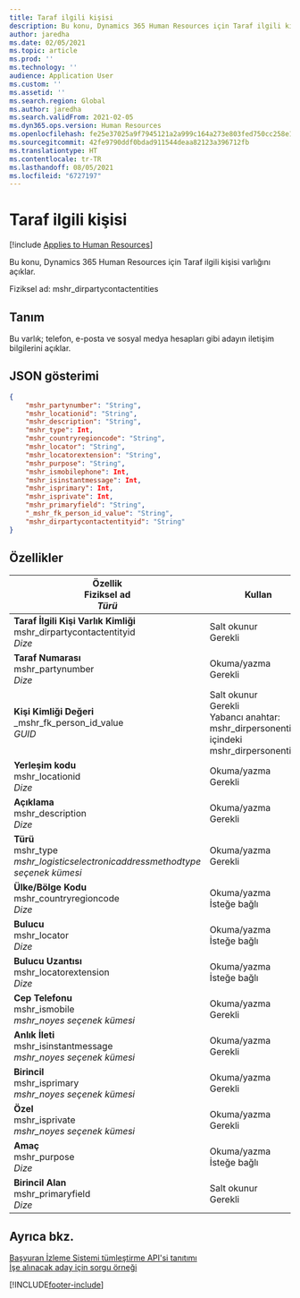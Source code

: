 ```yaml
---
title: Taraf ilgili kişisi
description: Bu konu, Dynamics 365 Human Resources için Taraf ilgili kişisi varlığını açıklar.
author: jaredha
ms.date: 02/05/2021
ms.topic: article
ms.prod: ''
ms.technology: ''
audience: Application User
ms.custom: ''
ms.assetid: ''
ms.search.region: Global
ms.author: jaredha
ms.search.validFrom: 2021-02-05
ms.dyn365.ops.version: Human Resources
ms.openlocfilehash: fe25e37025a9f7945121a2a999c164a273e803fed750cc258e1ad30e33fc709b
ms.sourcegitcommit: 42fe9790ddf0bdad911544deaa82123a396712fb
ms.translationtype: HT
ms.contentlocale: tr-TR
ms.lasthandoff: 08/05/2021
ms.locfileid: "6727197"
---
```

# <a name="party-contact"></a>Taraf ilgili kişisi

[!include [Applies to Human Resources](../includes/applies-to-hr.md)]

Bu konu, Dynamics 365 Human Resources için Taraf ilgili kişisi varlığını açıklar.

Fiziksel ad: mshr_dirpartycontactentities

## <a name="description"></a>Tanım

Bu varlık; telefon, e-posta ve sosyal medya hesapları gibi adayın iletişim bilgilerini açıklar.

## <a name="json-representation"></a>JSON gösterimi

```json
{
    "mshr_partynumber": "String",
    "mshr_locationid": "String",
    "mshr_description": "String",
    "mshr_type": Int,
    "mshr_countryregioncode": "String",
    "mshr_locator": "String",
    "mshr_locatorextension": "String",
    "mshr_purpose": "String",
    "mshr_ismobilephone": Int,
    "mshr_isinstantmessage": Int,
    "mshr_isprimary": Int,
    "mshr_isprivate": Int,
    "mshr_primaryfield": "String",
    "_mshr_fk_person_id_value": "String",
    "mshr_dirpartycontactentityid": "String"
}
```

## <a name="properties"></a>Özellikler

| Özellik<br>**Fiziksel ad**<br>**_Türü_** | Kullan | Tanım |
| --- | --- | --- |
| **Taraf İlgili Kişi Varlık Kimliği**<br>mshr_dirpartycontactentityid<br>*Dize* | Salt okunur<br>Gerekli | Varlık kaydı için sistem tarafından oluşturulan benzersiz tanımlayıcı. |
| **Taraf Numarası**<br>mshr_partynumber<br>*Dize* | Okuma/yazma<br>Gerekli | İlişkili taraf (kişi) kaydının kimliği. |
| **Kişi Kimliği Değeri**<br>_mshr_fk_person_id_value<br>*GUID* | Salt okunur<br>Gerekli<br>Yabancı anahtar: mshr_dirpersonentity içindeki mshr_dirpersonentityid | Taraf (kişi) varlık kaydının sistem tarafından oluşturulan tanımlayıcısı. |
| **Yerleşim kodu**<br>mshr_locationid<br>*Dize* | Okuma/yazma<br>Gerekli | Adres kaydının konum kimliği. mshr_logisticspostaladdresslocationcdsentity varlığında ayarlayın. |
| **Açıklama**<br>mshr_description<br>*Dize* | Okuma/yazma<br>Gerekli | İlgili kişi ayrıntılarının açıklaması. |
| **Türü**<br>mshr_type<br>*mshr_logisticselectronicaddressmethodtype seçenek kümesi* | Okuma/yazma<br>Gerekli | İlgili kişi ayrıntısı türü. |
| **Ülke/Bölge Kodu**<br>mshr_countryregioncode<br>*Dize* | Okuma/yazma<br>İsteğe bağlı | Adresin bulunduğu ülke veya bölge. |
| **Bulucu**<br>mshr_locator<br>*Dize* | Okuma/yazma<br>İsteğe bağlı | İletişim bilgileri. Örneğin, tür **E-posta adresi** ise, bu alan adayın e-posta adresini içerir. |
| **Bulucu Uzantısı**<br>mshr_locatorextension<br>*Dize* | Okuma/yazma<br>İsteğe bağlı | Konum belirleyici uzantısı. Örneğin, tür **Telefon** ise bu özellik telefon numarası uzantısını içerir. |
| **Cep Telefonu**<br>mshr_ismobile<br>*mshr_noyes seçenek kümesi* | Okuma/yazma<br>Gerekli | Telefonun cep telefonu numarası olup olmadığını belirtir. |
| **Anlık İleti**<br>mshr_isinstantmessage<br>*mshr_noyes seçenek kümesi* | Okuma/yazma<br>Gerekli | Telefonun anlık ileti için etkinleştirilip etkinleştirilmediğini belirtir. |
| **Birincil**<br>mshr_isprimary<br>*mshr_noyes seçenek kümesi* | Okuma/yazma<br>Gerekli | İlgili kişi türünün birincil kişisini belirler. İlgili kişi türü başına yalnızca bir birincil kayıt olmalıdır. |
| **Özel**<br>mshr_isprivate<br>*mshr_noyes seçenek kümesi* | Okuma/yazma<br>Gerekli | Bu adresin kişi için özel adres olup olmadığını tanımlar. |
| **Amaç**<br>mshr_purpose<br>*Dize* | Okuma/yazma<br>İsteğe bağlı | İletişim bilgilerinin amacı/rolü. |
| **Birincil Alan**<br>mshr_primaryfield<br>*Dize* | Salt okunur<br>Gerekli | Varlık kaydının birincil tanımlayıcısı olarak kullanılan alan. Taraf numarası, türü, açıklaması ve konum bulucu birleşimi. |

## <a name="see-also"></a>Ayrıca bkz.

[Başvuran İzleme Sistemi tümleştirme API'si tanıtımı](hr-admin-integration-ats-api-introduction.md)<br>
[İşe alınacak aday için sorgu örneği](hr-admin-integration-ats-api-candidate-to-hire-example-query.md)



[!INCLUDE[footer-include](../includes/footer-banner.md)]